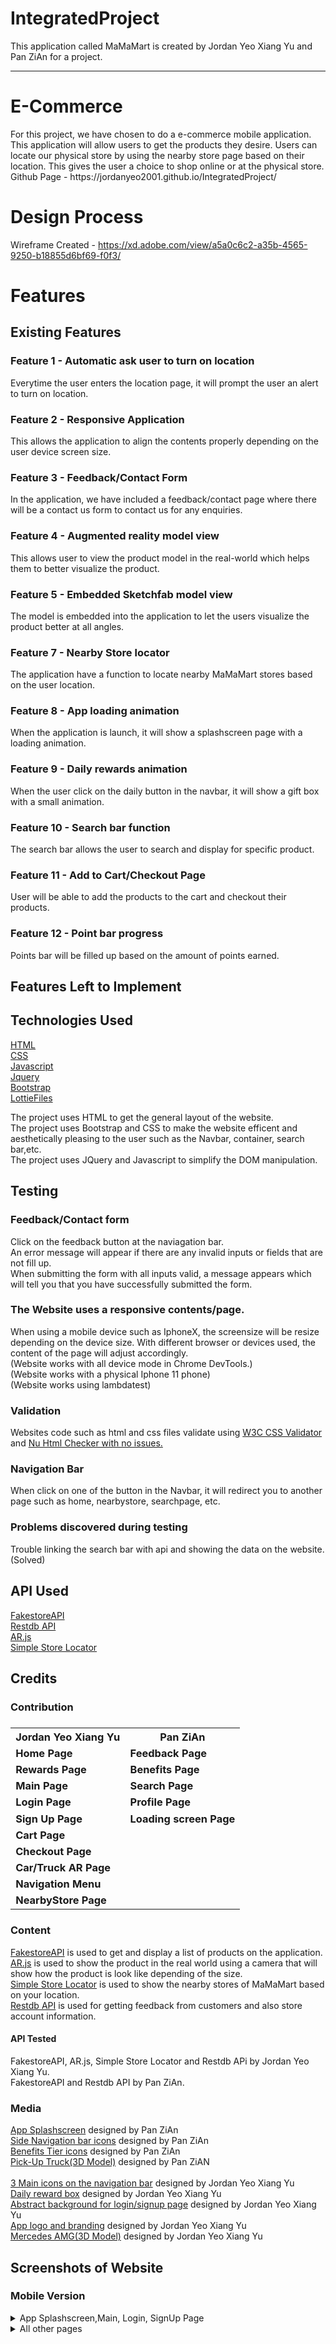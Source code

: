 # IntegratedProject
This application called MaMaMart is created by Jordan Yeo Xiang Yu and Pan ZiAn for a project.
_____
<h1>E-Commerce</h1>
For this project, we have chosen to do a e-commerce mobile application. This application will allow users to get the products they desire. Users can locate our physical store by using the nearby store page based on their location. This gives the user a choice to shop online or at the physical store.
<br>
Github Page - https://jordanyeo2001.github.io/IntegratedProject/
<br>
<h1>Design Process</h1> 


Wireframe Created - https://xd.adobe.com/view/a5a0c6c2-a35b-4565-9250-b18855d6bf69-f0f3/


<h1>Features</h1>
<h2>Existing Features</h2>

<h3>Feature 1 - Automatic ask user to turn on location</h3>
Everytime the user enters the location page, it will prompt the user an alert to turn on location.

<h3>Feature 2 - Responsive Application</h3>
This allows the application to align the contents properly depending on the user device screen size.

<h3>Feature 3 - Feedback/Contact Form</h3>
In the application, we have included a feedback/contact page where there will be a contact us form to contact us for any enquiries.

<h3>Feature 4 - Augmented reality model view </h3>
This allows user to view the product model in the real-world which helps them to better visualize the product.

<h3>Feature 5 - Embedded Sketchfab model view </h3>
The model is embedded into the application to let the users visualize the product better at all angles.

<h3>Feature 7 - Nearby Store locator</h3>
The application have a function to locate nearby MaMaMart stores based on the user location.

<h3>Feature 8 - App loading animation</h3>
When the application is launch, it will show a splashscreen page with a loading animation.

<h3>Feature 9 - Daily rewards animation</h3>
When the user click on the daily button in the navbar, it will show a gift box with a small animation.

<h3>Feature 10 - Search bar function</h3>
The search bar allows the user to search and display for specific product.

<h3>Feature 11 - Add to Cart/Checkout Page</h3>
User will be able to add the products to the cart and checkout their products.

<h3>Feature 12 - Point bar progress</h3>
Points bar will be filled up based on the amount of points earned.


<h2>Features Left to Implement</h2>



<h2>Technologies Used</h2>

<a href="https://html.com/">HTML</a>
<br>
<a href="https://www.w3.org/Style/CSS/">CSS</a>
<br>
<a href="https://www.javascript.com/">Javascript</a>
<br>
<a href="https://jquery.com/">Jquery</a>
<br>
<a href="https://getbootstrap.com/">Bootstrap</a>
<br>
<a href="https://lottiefiles.com/">LottieFiles</a>
<br>

The project uses HTML to get the general layout of the website.
<br>
The project uses Bootstrap and CSS to make the website efficent and aesthetically pleasing to the user such as the Navbar, container, search bar,etc.
<br>
The project uses JQuery and Javascript to simplify the DOM manipulation.



<h2>Testing</h2>

<h3>Feedback/Contact form</h3>
Click on the feedback button at the naviagation bar.
<br>
An error message will appear if there are any invalid inputs or fields that are not fill up.
<br>
When submitting the form with all inputs valid, a message appears which will tell you that you have successfully submitted the form.

<h3>The Website uses a responsive contents/page.</h3>
When using a mobile device such as IphoneX, the screensize will be resize depending on the device size.
With different browser or devices used, the content of the page will adjust accordingly.
<br>
(Website works with all device mode in Chrome DevTools.)
<br>
(Website works with a physical Iphone 11 phone)
<br>
(Website works using lambdatest)

<h3>Validation</h3>
Websites code such as html and css files validate using <a href="https://jigsaw.w3.org/css-validator/#validate_by_input">W3C CSS Validator</a> and <a href="https://validator.w3.org/nu/">Nu Html Checker with no issues.</a>
<br>
<h3>Navigation Bar</h3>
When click on one of the button in the Navbar, it will redirect you to another page such as home, nearbystore, searchpage, etc.
<br>

<h3>Problems discovered during testing</h3>    
Trouble linking the search bar with api and showing the data on the website.(Solved)

<h2>API Used</h2>
<a href="https://fakestoreapi.com/">FakestoreAPI</a>
<br>
<a href="https://restdb.io/">Restdb API</a>
<br>
<a href="https://ar-js-org.github.io/AR.js-Docs/">AR.js</a>
<br>
<a href="https://developers.google.com/codelabs/maps-platform/google-maps-simple-store-locator#0">Simple Store Locator</a>

<h2>Credits</h2>
<h3>Contribution<h3>
<table>
  <tr>
    <th>Jordan Yeo Xiang Yu</th>
    <th>Pan ZiAn</th>
  </tr>
  <tr>
    <td>Home Page</td>
    <td>Feedback Page</td>
  </tr>
  <tr>
    <td>Rewards Page</td>
    <td>Benefits Page</td>
  </tr>
  <tr>
    <td>Main Page</td>
    <td>Search Page</td>
  </tr>
  <tr>
    <td>Login Page</td>
    <td>Profile Page</td>
  </tr>
  <tr>
    <td>Sign Up Page</td>
    <td>Loading screen Page</td>
  </tr>
  <tr>
    <td>Cart Page</td>
    <td></td>
  </tr>
  <tr>
    <td>Checkout Page</td>
    <td></td>
  </tr>
  <tr>
    <td>Car/Truck AR Page</td>
    <td></td>
  </tr>
   <tr>
    <td>Navigation Menu</td>
    <td></td>
  </tr>
  <tr>
    <td>NearbyStore Page</td>
    <td></td>
  </tr>

</table>

<h3>Content</h3>
<a href="https://fakestoreapi.com/">FakestoreAPI</a> is used to get and display a list of products on the application.
<br>
<a href="https://ar-js-org.github.io/AR.js-Docs/">AR.js</a> is used to show the product in the real world using a camera that will show how the product is look like depending of the size.
<br>
<a href="https://developers.google.com/codelabs/maps-platform/google-maps-simple-store-locator#0">Simple Store Locator</a> is used to show the nearby stores of MaMaMart based on your location.
<br>
<a href="https://restdb.io/">Restdb API</a> is used for getting feedback from customers and also store account information.
<br>
<h4>API Tested</h4>
FakestoreAPI, AR.js, Simple Store Locator and Restdb APi by Jordan Yeo Xiang Yu. 
<br>
FakestoreAPI and Restdb API by Pan ZiAn.

<h3>Media</h3>
<a href="https://github.com/jordanyeo2001/IntegratedProject/blob/main/img/splashscreen.png">App Splashscreen</a> designed by Pan ZiAn
<br>
<a href="https://github.com/jordanyeo2001/IntegratedProject/blob/main/website_screenshots/SideNavigationbar.jpg">Side Navigation bar icons</a> designed by Pan ZiAn
<br>
<a href="https://github.com/jordanyeo2001/IntegratedProject/blob/main/website_screenshots/Benefits_page.jpg">Benefits Tier icons</a> designed by Pan ZiAn
<br>
<a href="https://skfb.ly/6YXvT">Pick-Up Truck(3D Model)</a> designed by Pan ZiAN
<br>
<br>
<a href="https://github.com/jordanyeo2001/IntegratedProject/blob/main/img/Navbar_icons.jpg">3 Main icons on the navigation bar</a> designed by Jordan Yeo Xiang Yu
<br>
<a href="https://github.com/jordanyeo2001/IntegratedProject/blob/main/img/reward_close.png">Daily reward box</a> designed by Jordan Yeo Xiang Yu
<br>
<a href="https://github.com/jordanyeo2001/IntegratedProject/blob/main/img/background.jpg">Abstract background for login/signup page</a> designed by Jordan Yeo Xiang Yu
<br>
<a href="https://github.com/jordanyeo2001/IntegratedProject/blob/main/img/logo_icon.png">App logo and branding</a> designed by Jordan Yeo Xiang Yu
<br>
<a href="https://skfb.ly/6YUF6">Mercedes AMG(3D Model)</a> designed by Jordan Yeo Xiang Yu

<h2>Screenshots of Website</h2>


<h3>Mobile Version</h3>
<details>
  <summary>App Splashscreen,Main, Login, SignUp Page</summary>
  <img src="/website_screenshots/Splashscreen_page.jpg" name="App Splashscreen">
  <img src="/website_screenshots/Main_page.jpg" name="Main Page">
  <img src="/website_screenshots/Login_page.jpg" name="Login Page">
  <img src="/website_screenshots/SignUp_page.jpg" name="SignUp Page">
</details>
<details>
  <summary>All other pages</summary>
  <details>
  <summary>Home Page</summary>
  <img src="/website_screenshots/Home_page.jpg" name="Homepage">
  <img src="/website_screenshots/Home2_page.jpg" name="Homepage2">
  </details>
  <details>
  <summary>NearbyStore Page</summary>
  <img src="/website_screenshots/NearbyStore_page.jpg" name="NearbyStore Page">
  </details>
  <details>
  <summary>3D AR modelview</summary>
  <img src="/website_screenshots/Car_ARView.jpg" name="CarModel">
  <img src="/website_screenshots/Truck_ARView.jpg" name="TruckModel">
  </details>
  <details>
  <summary>Rewards and Benefits Page</summary>
  <img src="/website_screenshots/Reward_page.jpg" name="Reward Page">
  <img src="/website_screenshots/Benefits_page.jpg" name="Benefits Page">
  </details>
  <details>
  <summary>Profile Page</summary>
  <img src="/website_screenshots/Profile_page.jpg" name="Profile Page">
  </details>
  <details>
  <summary>Search Page</summary>
  <img src="/website_screenshots/Search_page.jpg" name="Search Page">
  </details>
  <details>
  <summary>Side Navigation Bar</summary>
  <img src="/website_screenshots/SideNavigationbar.jpg" name="SideNavBar">
  </details>
  <details>
  <summary>Feedback Page</summary>
  <img src="/website_screenshots/Feedback_Page.jpg" name="Feedback Page">
  </details>
  <details>
  <summary>Cart and checkout Pages</summary>
  <img src="/website_screenshots/Cart_page.jpg" name="Cartempty">
  <img src="/website_screenshots/Cart2_page.jpg" name="Cartwithproducts">
  <img src="/website_screenshots/Checkout_page.jpg" name="Checkout Page">
  </details>
  <details>
  <summary>Daily Reward</summary>
  <img src="/website_screenshots/Dailyreward.jpg" name="boxClosed">
  <img src="/website_screenshots/Dailyreward2.jpg" name="boxOpened">
  </details>
  
</details>